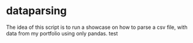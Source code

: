 # dataparsing

The idea of this script is to run a showcase on how to parse a csv file, with data from my portfolio using only pandas.
test

